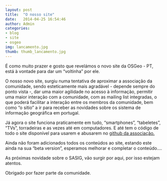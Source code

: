 ```yaml
---
layout: post
title:  "O nosso site"
date:   2014-04-25 16:54:46
author: Admin
categories: 
- blog
- site
- osgeo
img: lancamento.jpg
thumb: thumb_lancamento.jpg
---
```


É como muito prazer e gosto que revelámos o novo site da OSGeo - PT, está à vontade para dar um “voltinha” por ele.

O nosso novo site, surgiu numa tentativa de aproximar a associação da comunidade, sendo esteticamente mais agradável -  depende sempre do ponto vista -, dar uma maior agilidade no acesso à informação, permitir uma maior interação com a comunidade, com as mailing list integradas, o que poderá facilitar a interação entre os membros da comunidade, bem como “o sítio” a ir para receber as novidades sobre os sistema de informação geográfica em portugal.<!--more-->

Já agora o site funciona praticamente em tudo, “smartphones”, “tabeletes”, “TVs”, torradeiras e as vezes até em computadores. E até tem o código de todo o site disponível para usarem e abusarem no [github da associação.][github]

Ainda não foram adicionados todos os conteúdos ao site, estando este ainda na sua “beta version”, esperamos melhorar e completar o conteúdo….

As próximas novidade sobre o SASIG, vão surgir por aqui, por isso estejam atentos.

Obrigado por fazer parte da comunidade.

[github]: https://github.com/osgeo-pt
